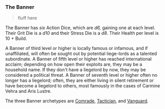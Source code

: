 ### The Banner

> fluff here

The Banner has *six* Action Dice, which are *d6,* gaining one at each level. Their Grit Die is a *d10* and their Stress Die is a *d8*. Their Health per level is 10 + Build.

A Banner of third level or higher is locally famous or infamous, and if unaffiliated, will often be sought out by potential liege-lords as a talented subordinate. A Banner of fifth level or higher has reached international acclaim; depending on how open their exploits are, they may be a household name. If they don't have a liegelord by now, they may be considered a political threat. A Banner of seventh level or higher often no longer has a liegelord; often, they are either living in silent retirement or have become a liegelord to others, most famously in the cases of Carmine Vehra and Aris Lustre.

The three Banner archetypes are [Comrade](https://github.com/morganmayday/tayen-core/blob/main/archetypes/banner/comrade.md), [Tactician](https://github.com/morganmayday/tayen-core/blob/main/archetypes/banner/tactician.md), and [Vanguard](https://github.com/morganmayday/tayen-core/blob/main/archetypes/banner/vanguard.md).
